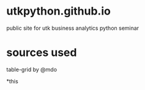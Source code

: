 utkpython.github.io
===================

public site for utk business analytics python seminar



sources used
=================
table-grid by @mdo

*this

